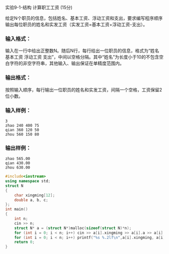 实验9-1-结构 计算职工工资 (15分)

给定N个职员的信息，包括姓名、基本工资、浮动工资和支出，要求编写程序顺序输出每位职员的姓名和实发工资（实发工资=基本工资+浮动工资-支出）。

### 输入格式：

输入在一行中给出正整数N。随后N行，每行给出一位职员的信息，格式为“姓名 基本工资 浮动工资 支出”，中间以空格分隔。其中“姓名”为长度小于10的不包含空白字符的非空字符串，其他输入、输出保证在单精度范围内。

### 输出格式：

按照输入顺序，每行输出一位职员的姓名和实发工资，间隔一个空格，工资保留2位小数。

### 输入样例：

```in
3
zhao 240 400 75
qian 360 120 50
zhou 560 150 80
```

### 输出样例：

```out
zhao 565.00
qian 430.00
zhou 630.00
```



```c++
#include<iostream>
using namespace std;
struct N
{
	char xingming[12];
	double a, b, c;
};
int main()
{
	int n;
	cin >> n;
	struct N* a = (struct N*)malloc(sizeof(struct N)*n);
	for (int i = 0; i < n; i++) cin >> a[i].xingming >> a[i].a >> a[i].b >> a[i].c;
	for (int i = 0; i < n; i++) printf("%s %.2lf\n",a[i].xingming, a[i].a + a[i].b - a[i].c);
	return 0;
}
```

